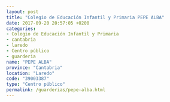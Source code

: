 ```yaml
---
layout: post
title: "Colegio de Educación Infantil y Primaria PEPE ALBA"
date: 2017-09-20 20:57:05 +0200
categories:
- Colegio de Educación Infantil y Primaria
- cantabria
- laredo
- Centro público
- guarderia
name: "PEPE ALBA"
province: "Cantabria"
location: "Laredo"
code: "39003387"
type: "Centro público"
permalink: /guarderias/pepe-alba.html
---
```

